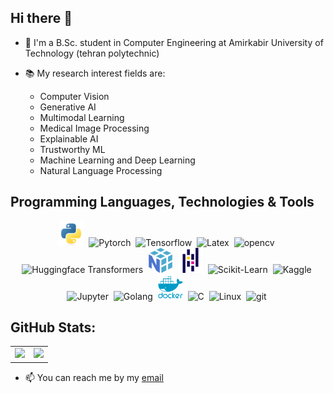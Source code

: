 ## Hi there 👋

- 🏫 I'm a B.Sc. student in Computer Engineering at Amirkabir University of Technology (tehran polytechnic)

- 📚 My research interest fields are:
  - Computer Vision
  - Generative AI
  - Multimodal Learning
  - Medical Image Processing
  - Explainable AI
  - Trustworthy ML
  - Machine Learning and Deep Learning
  - Natural Language Processing


## Programming Languages, Technologies & Tools
<div align="center">
  <img src="https://github.com/devicons/devicon/blob/master/icons/python/python-original.svg" title="Python" alt="Python" height="40"/>&nbsp;
  <img src="https://github.com/user-attachments/assets/56e8f02d-6ac0-4048-a99b-1117826ab22f" title="Pytorch" alt="Pytorch" height="40"/>&nbsp;
  <img src="https://github.com/user-attachments/assets/01dadd99-cdbd-4652-ab13-801279e5dcb5" title="Tensorflow" alt="Tensorflow" height="40"/>&nbsp;
  <img src="https://github.com/user-attachments/assets/8df4005b-e7b9-476e-ab99-36d3b2c1504b" title="Latex", alt="Latex" height="40"/>&nbsp;
  <img src="https://github.com/user-attachments/assets/c183b32b-b26c-4684-9a60-dcea1c15281a" title="opencv" alt="opencv" height="40"/>&nbsp;
  <img src="https://github.com/user-attachments/assets/d43b347d-954c-4984-9e6c-b63aae34e243" title="Huggingface Transformers" alt="Huggingface Transformers" height="40"/>&nbsp;
  <img src="https://github.com/devicons/devicon/blob/master/icons/numpy/numpy-original.svg" title="Numpy" alt="Numpy" height="40"/>&nbsp;
  <img src="https://github.com/devicons/devicon/blob/master/icons/pandas/pandas-original.svg" title="Pandas" alt="Pandas" height="40"/>&nbsp;
  <img src="https://github.com/user-attachments/assets/f8cee66d-0155-4119-ad4c-4d9b2f355076" title="Scikit-Learn" alt="Scikit-Learn" height="40"/>&nbsp;
  <img src="https://github.com/user-attachments/assets/abf3e705-88b1-49ac-be73-9c064c801ba4" title="Kaggle" alt="Kaggle" height="40"/>&nbsp;
  <img src="https://github.com/user-attachments/assets/68cd1f4a-2d9f-42c5-8d07-460bf1d07b6a" title="Jupyter" alt="Jupyter" height="40"/>&nbsp;
<!--   <img src="https://github.com/user-attachments/assets/8de42de8-1036-4ade-b215-44517365c455" title="Java" alt="Java" height="40"/>&nbsp; -->
  <img src="https://github.com/user-attachments/assets/f94e12f9-d9cb-43b3-946c-d7d4dbba5c48" title="Golang" alt="Golang" height="40"/>&nbsp;
<!--   <img src="https://github.com/devicons/devicon/blob/master/icons/kubernetes/kubernetes-plain-wordmark.svg" title="kubernetes" alt="kubernetes" height="40"/>&nbsp; -->
  <img src="https://github.com/devicons/devicon/blob/master/icons/docker/docker-plain-wordmark.svg" title="Docker" alt="Docker" height="40"/>&nbsp;
<!--   <img src="https://cdn.worldvectorlogo.com/logos/rabbitmq.svg" title="rabbitmq" alt="rabbitmq" height="40"/>&nbsp; -->
<!--   <img src="https://github.com/devicons/devicon/blob/master/icons/redis/redis-original-wordmark.svg" title="redis" alt="redis" height="40"/>&nbsp; -->
<!--   <img src="https://github.com/user-attachments/assets/d9c986f4-0139-4003-ad9c-81fc772f4ab4" title="JavaScript" alt="JavaScript" height="40"/>&nbsp; -->
  <img src="https://github.com/user-attachments/assets/0cb9e961-b083-44dd-a7c1-790efa7c9618" title="C" alt="C" height="40"/>&nbsp;
<!--   <img src="https://github.com/user-attachments/assets/64132b59-9446-456c-b7de-f07266bbdb39" title="C#" alt="C#" height="40"/>&nbsp; -->
  <img src="https://github.com/user-attachments/assets/8a82c048-3003-4664-8950-709f76c91337" title="Linux" alt="Linux" height="40"/>&nbsp;
  <img src="https://github.com/user-attachments/assets/1490d46b-9f64-4791-852a-bc3aaf9f0691" title="git" alt="git" height="40"/>&nbsp;
<!--   <img src="https://github.com/user-attachments/assets/61fae680-e160-4c92-b953-9437d030f84e" title="ElasticSearch" alt="ElasticSearch", height="40"/>&nbsp; -->
</div>

## GitHub Stats:
<table border="0" cellspacing="0" cellpadding="0">
    <tr>
        <td>
            <img src="https://github-readme-stats.vercel.app/api?username=SepehrNoey&show_icons=true&theme=algolia&hide_rank=True"/>
        </td>
        <td>
            <img src="https://github-readme-stats.vercel.app/api/top-langs/?username=SepehrNoey&layout=compact&theme=algolia&langs_count=8"/>
        </td>
    </tr>
</table>

<p align="center">

- 📫 You can reach me by my [email](mailto:sepehr.nk.81@gmail.com)
